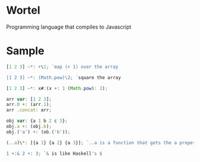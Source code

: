 Wortel
======

Programming language that compiles to Javascript

# Sample
```javascript
[1 2 3] ~*: +\1; `map (+ 1) over the array

[1 2 3] ~*: (Math.pow)\2; `square the array

[1 2 3] ~*: x#:(x +: 1 (Math.pow): 2);

arr var: [1 2 3];
arr.0 +: (arr.1);
arr .concat: arr;

obj var: {a 1 b 2 c 3};
obj.a +: (obj.b);
obj.('a') +: (ob.('b'));

(..a)\*: [{a 1} {a 2} {a 3}]; `..a is a function that gets the a property.

1 +:& 2 +: 3; `& is like Haskell's $
```
